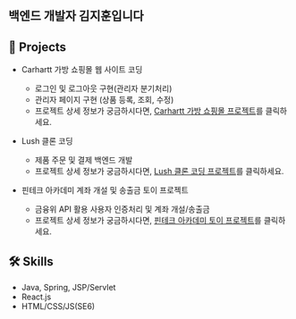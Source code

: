 ## 백엔드 개발자 김지훈입니다 <br>

## 📂 Projects <br>
- Carhartt 가방 쇼핑몰 웹 사이트 코딩  <br>
    - 로그인 및 로그아웃 구현(관리자 분기처리) <br>
    - 관리자 페이지 구현 (상품 등록, 조회, 수정) <br>
    - 프로젝트 상세 정보가 궁금하시다면, [Carhartt 가방 쇼핑몰 프로젝트](https://github.com/Ji-hunKim/Carhartt)를 클릭하세요.<br>
    
- Lush 클론 코딩  <br>
    - 제품 주문 및 결제 백엔드 개발 <br>
    - 프로젝트 상세 정보가 궁금하시다면, [Lush 클론 코딩 프로젝트](https://github.com/Ji-hunKim/Lush-1)를 클릭하세요.<br>

- 핀테크 아카데미 계좌 개설 및 송출금 토이 프로젝트 <br>
    - 금융위 API 활용 사용자 인증처리 및 계좌 개설/송출금 <br>
    - 프로젝트 상세 정보가 궁금하시다면, [핀테크 아카데미 토이 프로젝트](https://github.com/Ji-hunKim/FintechPractice)를 클릭하세요.<br>

## 🛠 Skills <br>
- Java, Spring, JSP/Servlet<br>
- React.js <br>
- HTML/CSS/JS(SE6) <br>

